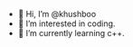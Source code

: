 - 👋 Hi, I’m @khushboo
- 👀 I’m interested in coding.
- 🌱 I’m currently learning c++.
<!---
studentkhushboo/studentkhushboo is a ✨ special ✨ repository because its `README.md` (this file) appears on your GitHub profile.
You can click the Preview link to take a look at your changes.
--->
